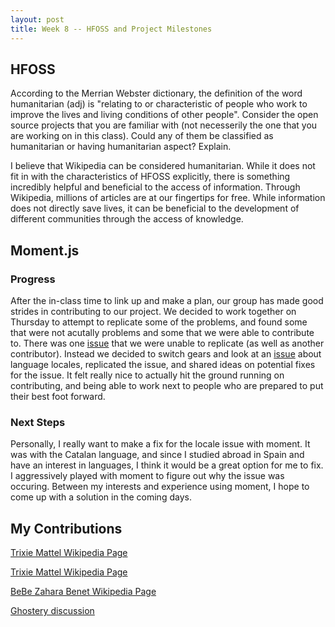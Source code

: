 ```yaml
---
layout: post
title: Week 8 -- HFOSS and Project Milestones
---
```


## HFOSS
According to the Merrian Webster dictionary, the definition of the word humanitarian (adj) is "relating to or characteristic of people who work to improve the lives and living conditions of other people".   Consider the open source projects that you are familiar with (not necesserily the one that you are working on in this class). Could any of them  be classified as humanitarian  or having humanitarian aspect? Explain. 

I believe that Wikipedia can be considered humanitarian. While it does not fit in with the characteristics of HFOSS explicitly, there is something incredibly helpful and beneficial to the access of information. Through Wikipedia, millions of articles are at our fingertips for free. While information does not directly save lives, it can be beneficial to the development of different communities through the access of knowledge. 

## Moment.js
### Progress
After the in-class time to link up and make a plan, our group has made good strides in contributing to our project. We decided to work together on Thursday to attempt to replicate some of the problems, and found some that were not acutally problems and some that we were able to contribute to. There was one [issue](https://github.com/moment/moment/issues/4512) that we were unable to replicate (as well as another contributor). Instead we decided to switch gears and look at an [issue](https://github.com/moment/moment/issues/4508) about language locales, replicated the issue, and shared ideas on potential fixes for the issue. It felt really nice to actually hit the ground running on contributing, and being able to work next to people who are prepared to put their best foot forward. 

### Next Steps
Personally, I really want to make a fix for the locale issue with moment. It was with the Catalan language, and since I studied abroad in Spain and have an interest in languages, I think it would be a great option for me to fix. I aggressively played with moment to figure out why the issue was occuring. Between my interests and experience using moment, I hope to come up with a solution in the coming days. 

## My Contributions
[Trixie Mattel Wikipedia Page](https://en.wikipedia.org/w/index.php?title=Trixie_Mattel&diff=prev&oldid=830714349)

[Trixie Mattel Wikipedia Page](https://en.wikipedia.org/w/index.php?title=Trixie_Mattel&diff=prev&oldid=830715984)

[BeBe Zahara Benet Wikipedia Page](https://en.wikipedia.org/w/index.php?title=BeBe_Zahara_Benet&diff=prev&oldid=830717397)

[Ghostery discussion](https://github.com/ghostery/ghostery-extension/issues/6)
